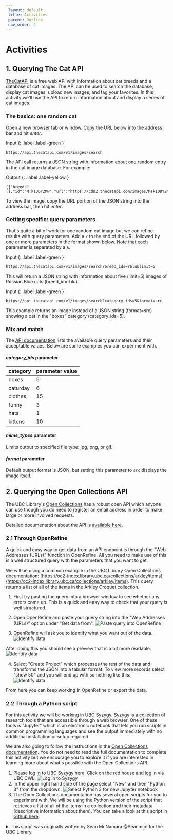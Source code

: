 ```yaml
---
 layout: default
 title: Activities
 parent: Outline
 nav_order: 4
---
```

# Activities

## 1. Querying The Cat API
[TheCatAPI](https://thecatapi.com) is a free web API with information about cat breeds and a database of cat images. The API can be used to search the database, display cat images, upload new images, and tag your favorites. In this activity we'll use the API to return information about and display a series of cat images.

### The basics: one random cat
Open a new browser tab or window. Copy the URL below into the address bar and hit _enter_.

Input
{: .label .label-green }
```
https://api.thecatapi.com/v1/images/search
```

The API call returns a JSON string with information about one random entry in the cat image database. For example:

Output
{: .label .label-yellow }
```
[{"breeds":[],"id":"MTk1ODY2Mw","url":"https://cdn2.thecatapi.com/images/MTk1ODY2Mw.jpg","width":640,"height":480}]
```

To view the image, copy the URL portion of the JSON string into the address bar, then hit _enter_.

### Getting specific: query parameters
That's quite a bit of work for one random cat image but we can refine results with query parameters. Add a `?` to the end of the URL followed by one or more parameters in the format shown below. Note that each parameter is separated by a `&`.

Input
{: .label .label-green }
```
https://api.thecatapi.com/v1/images/search?breed_ids=rblu&limit=5
```

This will return a JSON string with information about five (limit=5) images of Russian Blue cats (breed_id=rblu).

Input
{: .label .label-green }
```
https://api.thecatapi.com/v1/images/search?category_ids=5&format=src
```

This example returns an image instead of a JSON string (format=src) showing a cat in the "boxes" category (category_ids=5).

### Mix and match
The [API documentation](https://docs.thecatapi.com/) lists the available query parameters and their acceptable values. Below are some examples you can experiment with.

#### *category_ids* parameter

| category | parameter value
| --- | ---
| boxes | 5
| caturday | 6
| clothes | 15
| funny | 3
| hats | 1
| kittens | 10

#### *mime_types* parameter
Limits output to specified file type: jpg, png, or gif.

#### *format* parameter
Default output format is JSON, but setting this parameter to `src` displays the image itself.


## 2. Querying the Open Collections API
The UBC Library's [Open Collections](https://open.library.ubc.ca/) has a robust open API which anyone can use though you do need to register an email address in order to make large or more involved requests.

Detailed documentation about the API is [available here](https://open.library.ubc.ca/docs).

### 2.1 Through OpenRefine
A quick and easy way to get data from an API endpoint is through the "Web Addresses (URLs)" function in OpenRefine. All you need to make use of this is a well structured query with the parameters that you want to get.

We will be using a common example in the UBC Library Open Collections documentation: [https://oc2-index.library.ubc.ca/collections/arkley/items](https://oc2-index.library.ubc.ca/collections/arkley/items). This query returns a list of all of the items in the Arkley Croquet collection.

1. First try pasting the query into a browser window to see whether any errors come up. This is a quick and easy way to check that your query is well structured.

2. Open OpenRefine and paste your query string into the "Web Addresses (URLs)" option under "Get data from".
![Paste query into OpenRefine](openrefine-weburl-paste-query.png)

3. OpenRefine will ask you to identify what you want out of the data.
![Identify data](openrefine-weburl-id-data.png)

After doing this you should see a preview that is a bit more readable.
![Identify data](openrefine-weburl-preview.png)

4. Select "Create Project" which processes the rest of the data and transforms the JSON into a tabular format. To view more records select "show 50" and you will end up with something like this:  
![Identify data](openrefine-weburl-output.png)

From here you can keep working in OpenRefine or export the data.

### 2.2 Through a Python script

For this activity we will be working in [UBC Syzygy](https://ubc.syzygy.ca/). Syzygy is a collection of research tools that are accessible through a web browser. One of these tools is "Jupyter" which is an electronic notebook that lets you run scripts in common programming languages and see the output immediately with no additional installation or setup required.

We are also going to follow the instructions in the [Open Collections documentation](https://github.com/ubc-library/docs-open-collections-api/blob/master/scripts/all_items_from_a_collection/all_items_from_a_collection.py). You do not need to read the full documentation to complete this activity but we encourage you to explore it if you are interested in learning more about what's possible with the Open Collections API.

1. Please log in to [UBC Syzygy here](https://ubc.syzygy.ca/). Click on the red house and log in via UBC CWL.
![Log in to Syzygy](syzygy-login.png)
2. In the upper right hand side of the page select "New" and then "Python 3" from the dropdown.
![Select Python 3 for new Jupyter notebook](jupyter-python3-select.png)
3. The Open Collections documentation has several open scripts for you to experiment with. We will be using the Python version of the script that retrieves a list of all of the items in a collection and their metadata (descriptive information about them). You can take a look at this script in [Github here](https://github.com/ubc-library/docs-open-collections-api/blob/master/scripts/all_items_from_a_collection/all_items_from_a_collection.py).

<details>
<summary>This script was originally written by Sean McNamara @Seanmcn for the UBC Library.</summary>
<br>
~~~ python
import requests, math, json

ocApiUrl = 'https://oc-index.library.ubc.ca'
apiKey = 'ac40e6c2cb345593ed1691e0a8b601bba398e42d85f81f893c5ab709cec63c6c'
collection = 'darwin'
perPage = 25
offset = 0

# Query the API for the collection item count
collectionUrl = ocApiUrl + '/collections/' + collection + '?api_key=' + apiKey
apiResponse = requests.get(collectionUrl).json()
itemCount = float(apiResponse['data']['items'])

# Figure out how many pages there are
pages = int(math.ceil(itemCount / float(perPage)))

# Loop through collection item pages to get all items
itemIds = []
for x in range(0, pages):
    collectionItemsUrl = ocApiUrl + '/collections/' + collection
    collectionItemsUrl += '/items?limit=' + str(perPage) + '&offset=' + str(offset) + '&api_key=' + apiKey
    offset += 25
    # Get list of 25 items
    apiResponse = requests.get(collectionItemsUrl).json()
    collectionItems = apiResponse['data']
    # Add each item id to the itemIds list
    for collectionItem in collectionItems:
        itemIds.append(collectionItem['_id'])

# Store all the items so we can print them out later
items = []
for itemId in itemIds:
    itemUrl = ocApiUrl + '/collections/' + collection + '/items/' + itemId
    apiResponse = requests.get(itemUrl).json()
    item = apiResponse['data']
    items.append(item)

print(json.dumps(items))
~~~

</details>
4. Copy the script as it currently is and paste it into the dialog box in your new Jupyter notebook,
![Paste script into Jupyter](paste-into-jupyter.png)
and run the script.
![Run in Jupyter](run-jupyter.png)

5. After a few moments you will see the output of your API call in the Jupyter notebook. At this stage your output is in JSON format.
![Jupyter output](output-in-jupyter.png). As a final step, let's turn this into tabular data through Open Refine.

6. Select all of our JSON output in the Jupyter notebook. A quick way to do this for a small amount of data is to select the beginning of our output, hold "Shift" and then select the end. CMD+C or CTRL+C to copy. Open OpenRefine and paste your copied output into the OpenRefine "clipboard" input.
![Paste into OpenRefine](paste-into-openrefine.png)

After selecting "Next" OpenRefine will ask you to explain the data to it a bit. For this exercise you need to tell it where the data begins that you want to see in a tabular format.
![Identify data](openrefine-id-data.png)

From here you can keep working with the data in OpenRefine or you can export it into a more familiar format to work with in another tool such as Excel.
!(Export data](export-to-csv.png)
